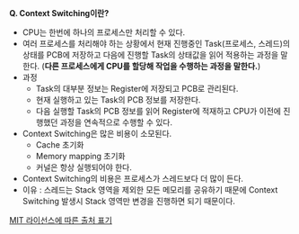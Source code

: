 **Q. Context Switching이란?**

- CPU는 한번에 하나의 프로세스만 처리할 수 있다.
- 여러 프로세스를 처리해야 하는 상황에서 현재 진행중인 Task(프로세스, 스레드)의 상태를 PCB에 저장하고 다음에 진행할 Task의 상태값을 읽어 적용하는 과정을 말한다. (**다른 프로세스에게 CPU를 할당해 작업을 수행하는 과정을 말한다.**)
- 과정
  - Task의 대부분 정보는 Register에 저장되고 PCB로 관리된다.
  - 현재 실행하고 있는 Task의 PCB 정보를 저장한다.
  - 다음 실행할 Task의 PCB 정보를 읽어 Register에 적재하고 CPU가 이전에 진행했던 과정을 연속적으로 수행할 수 있다.
- Context Switching은 많은 비용이 소모된다.
  - Cache 초기화
  - Memory mapping 초기화
  - 커널은 항상 실행되어야 한다.
- Context Switching의 비용은 프로세스가 스레드보다 더 많이 든다.
- 이유 : 스레드는 Stack 영역을 제외한 모든 메모리를 공유하기 때문에 Context Switching 발생시 Stack 영역만 변경을 진행하면 되기 때문이다.

[MIT 라이선스에 따른 출처 표기](https://github.com/WooVictory/Ready-For-Tech-Interview)